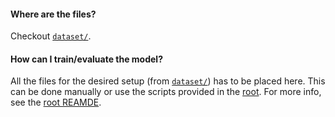 #### Where are the files?
Checkout [`dataset/`](../dataset/).

#### How can I train/evaluate the model?
All the files for the desired setup (from [`dataset/`](../dataset/)) has to be placed here. This can be done manually or use the scripts provided in the [root](../). For more info, see the [root REAMDE](../README.md).